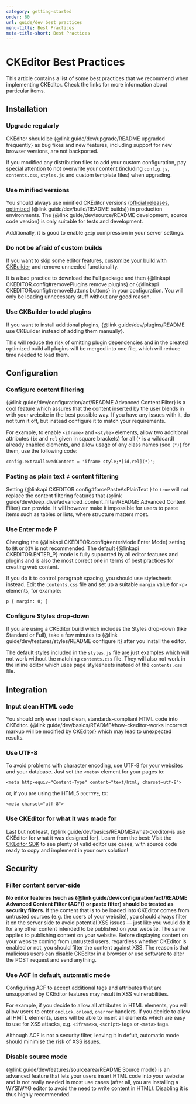 ```yaml
---
category: getting-started
order: 60
url: guide/dev_best_practices
menu-title: Best Practices
meta-title-short: Best Practices
---
```

<!--
Copyright (c) 2003-2017, CKSource - Frederico Knabben. All rights reserved.
For licensing, see LICENSE.md.
-->

# CKEditor Best Practices

This article contains a list of some best practices that we recommend when implementing CKEditor. Check the links for more information about particular items.

## Installation

### Upgrade regularly
CKEditor should be {@link guide/dev/upgrade/README upgraded frequently} as bug fixes and new features, including support for new browser versions, are not backported.

If you modified any distribution files to add your custom configuration, pay special attention to not overwrite your content (including `config.js`, `contents.css`, `styles.js` and custom template files) when upgrading.

### Use minified versions
You should always use minified CKEditor versions ([official releases](https://ckeditor.com/ckeditor-4/download/), [optimized](https://ckeditor.com/cke4/builder) {@link guide/dev/build/README builds}) in production environments. The {@link guide/dev/source/README development, source code version} is only suitable for tests and development.

Additionally, it is good to enable `gzip` compression in your server settings.

### Do not be afraid of custom builds
If you want to skip some editor features, [customize your build with CKBuilder](https://ckeditor.com/cke4/builder) and remove unneeded functionality.

It is a bad practice to download the Full package and then {@linkapi CKEDITOR.config#removePlugins remove plugins} or {@linkapi CKEDITOR.config#removeButtons buttons} in your configuration. You will only be loading unnecessary stuff without any good reason.

### Use CKBuilder to add plugins
If you want to install additional plugins, {@link guide/dev/plugins/README use CKBuilder instead of adding them manually}.

This will reduce the risk of omitting plugin dependencies and in the created optimized build all plugins will be merged into one file, which will reduce time needed to load them.

## Configuration

### Configure content filtering
{@link guide/dev/configuration/acf/README Advanced Content Filter} is a cool feature which assures that the content inserted by the user blends in with your website in the best possible way. If you have any issues with it, do not turn it off, but instead configure it to match your requirements.

For example, to enable `<iframe>` and `<style>` elements, allow two additional attributes (`id` and `rel` given in square brackets) for all (`*` is a wildcard) already enabled elements, and allow usage of any class names (see `(*)`) for them, use the following code:

	config.extraAllowedContent = 'iframe style;*[id,rel](*)';

### Pasting as plain text &ne; content filtering
Setting {@linkapi CKEDITOR.config#forcePasteAsPlainText } to `true` will not replace the content filtering features that {@link guide/dev/deep_dive/advanced_content_filter/README Advanced Content Filter} can provide. It will however make it impossible for users to paste items such as tables or lists, where structure matters most.

### Use Enter mode P
Changing the {@linkapi CKEDITOR.config#enterMode Enter Mode} setting to `BR` or `DIV` is not recommended. The default {@linkapi CKEDITOR.ENTER_P} mode is fully supported by all editor features and plugins and is also the most correct one in terms of best practices for creating web content.

If you do it to control paragraph spacing, you should use stylesheets instead. Edit the `contents.css` file and set up a suitable `margin` value for `<p>` elements, for example:

	p { margin: 0; }

### Configure Styles drop-down
If you are using a CKEditor build which includes the Styles drop-down (like Standard or Full), take a few minutes to {@link guide/dev/features/styles/README configure it} after you install the editor.

The default styles included in the `styles.js` file are just examples which will not work without the matching `contents.css` file. They will also not work in the inline editor which uses page stylesheets instead of the `contents.css` file.

## Integration

### Input clean HTML code
You should only ever input clean, standards-compliant HTML code into CKEditor. {@link guide/dev/basics/README#how-ckeditor-works Incorrect markup will be modified by CKEditor} which may lead to unexpected results.

### Use UTF-8
To avoid problems with character encoding, use UTF-8 for your websites and your database. Just set the `<meta>` element for your pages to:

	<meta http-equiv="Content-Type" content="text/html; charset=utf-8">

or, if you are using the HTML5 `DOCTYPE`, to:

	<meta charset="utf-8">

### Use CKEditor for what it was made for
Last but not least, {@link guide/dev/basics/README#what-ckeditor-is use CKEditor for what it was designed for}. Learn from the best: Visit the [CKEditor SDK](https://sdk.ckeditor.com/) to see plenty of valid editor use cases, with source code ready to copy and implement in your own solution!

## Security

### Filter content server-side

**No editor features (such as {@link guide/dev/configuration/acf/README Advanced Content Filter (ACF)} or paste filter) should be treated as security filters.** If the content that is to be loaded into CKEditor comes from untrusted sources (e.g. the users of your website), you should always filter it on the server side to avoid potential XSS issues &mdash; just like you would do it for any other content intended to be published on your website. The same applies to publishing content on your website. Before displaying content on your website coming from untrusted users, regardless whether CKEditor is enabled or not, you should filter the content against XSS. The reason is that malicious users can disable CKEditor in a browser or use software to alter the POST request and send anything. 

### Use ACF in default, automatic mode

Configuring ACF to accept additional tags and attributes that are unsupported by CKEditor features may result in XSS vulnerabilities.

For example, if you decide to allow all attributes in HTML elements, you will allow users to enter `onclick`, `onload`, `onerror` handlers. If you decide to allow all HMTL elements, users will be able to insert all elements which are easy to use for XSS attacks, e.g. `<iframe>`s, `<script>` tags or `<meta>` tags.

Although ACF is not a security filter, leaving it in defult, automatic mode should minimise the risk of XSS issues.

### Disable source mode

{@link guide/dev/features/sourcearea/README Source mode} is an advanced feature that lets your users insert HTML code into your website and is not really needed in most use cases (after all, you are installing a WYSIWYG editor to avoid the need to write content in HTML). Disabling it is thus highly recommended.

</meta></script></iframe></meta></meta></meta></p></style></iframe>